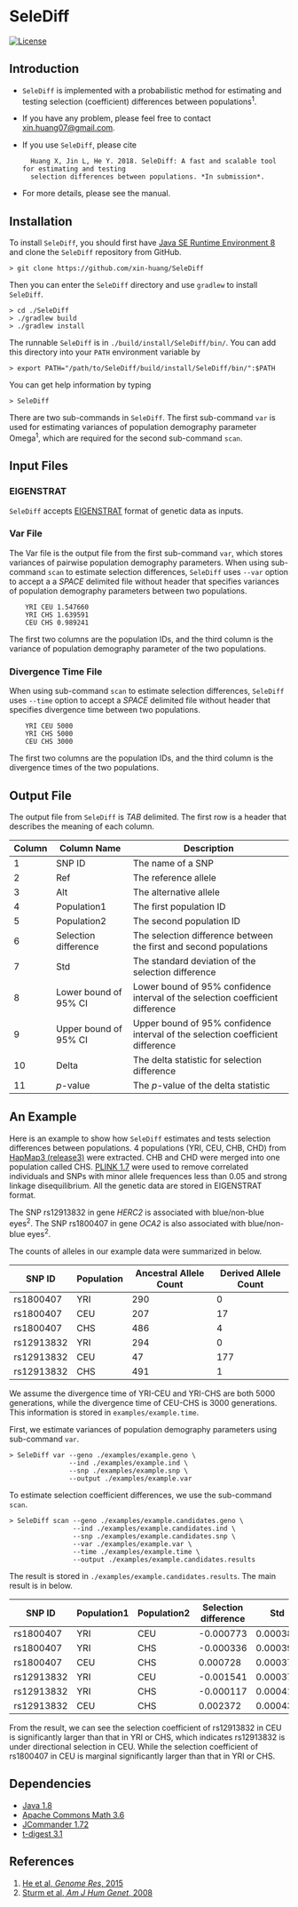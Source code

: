 # SeleDiff
[![License](https://img.shields.io/github/license/mashape/apistatus.svg)](LICENSE)

## Introduction
- `SeleDiff` is implemented with a probabilistic method for estimating and testing selection (coefficient) differences between populations<sup>1</sup>.
- If you have any problem, please feel free to contact xin.huang07@gmail.com.
- If you use `SeleDiff`, please cite 

        Huang X, Jin L, He Y. 2018. SeleDiff: A fast and scalable tool for estimating and testing 
        selection differences between populations. *In submission*.
- For more details, please see the manual.

## Installation
To install `SeleDiff`, you should first have [Java SE Runtime Environment 8](http://www.oracle.com/technetwork/java/javase/downloads/jre8-downloads-2133155.html) and clone the `SeleDiff` repository from GitHub.

    > git clone https://github.com/xin-huang/SeleDiff

Then you can enter the `SeleDiff` directory and use `gradlew` to install `SeleDiff`.

    > cd ./SeleDiff
    > ./gradlew build
    > ./gradlew install
    
The runnable `SeleDiff` is in `./build/install/SeleDiff/bin/`. You can add this directory into your `PATH` environment variable by

    > export PATH="/path/to/SeleDiff/build/install/SeleDiff/bin/":$PATH
    
You can get help information by typing

    > SeleDiff
    
There are two sub-commands in `SeleDiff`. The first sub-command `var` is used for estimating variances of population demography parameter Omega<sup>1</sup>, which are required for the second sub-command `scan`.

## Input Files

### EIGENSTRAT

`SeleDiff` accepts [EIGENSTRAT](http://genepath.med.harvard.edu/~reich/InputFileFormats.htm) format of genetic data as inputs.

### Var File

The Var file is the output file from the first sub-command `var`, which stores variances of pairwise population demography parameters. When using sub-command `scan` to estimate selection differences, `SeleDiff` uses `--var` option to accept a a *SPACE* delimited file without header that specifies variances of population demography parameters between two populations.

        YRI CEU 1.547660
        YRI CHS 1.639591
        CEU CHS 0.989241

The first two columns are the population IDs, and the third column is the variance of population demography parameter of the two populations.

### Divergence Time File

When using sub-command `scan` to estimate selection differences, `SeleDiff` uses `--time` option to accept a *SPACE* delimited file without header that specifies divergence time between two populations.
    
        YRI CEU 5000
        YRI CHS 5000
        CEU CHS 3000
            
The first two columns are the population IDs, and the third column is the divergence times of the two populations.

## Output File

The output file from `SeleDiff` is *TAB* delimited. The first row is a header that describes the meaning of each column.

| Column | Column Name | Description |
| ------ | --------------------- | ----------------------------------- |
| 1 | SNP ID | The name of a SNP |
| 2 | Ref | The reference allele |
| 3 | Alt | The alternative allele |
| 4 | Population1 | The first population ID |
| 5 | Population2 | The second population ID |
| 6 | Selection difference | The selection difference between the first and second populations |
| 7 | Std | The standard deviation of the selection difference |
| 8 | Lower bound of 95% CI | Lower bound of 95% confidence interval of the selection coefficient difference |
| 9 | Upper bound of 95% CI | Upper bound of 95% confidence interval of the selection coefficient difference |
| 10 | Delta | The delta statistic for selection difference |
| 11 | *p*-value | The *p*-value of the delta statistic |

## An Example

Here is an example to show how `SeleDiff` estimates and tests selection differences between populations. 4 populations (YRI, CEU, CHB, CHD) from [HapMap3 (release3)](http://hapmap.ncbi.nlm.nih.gov/) were extracted. CHB and CHD were merged into one population called CHS. [PLINK 1.7](http://pngu.mgh.harvard.edu/~purcell/plink/download.shtml) were used to remove correlated individuals and SNPs with minor allele frequences less than 0.05 and strong linkage disequilibrium. All the genetic data are stored in EIGENSTRAT format.

The SNP rs12913832 in gene *HERC2* is associated with blue/non-blue eyes<sup>2</sup>. The SNP rs1800407 in gene *OCA2* is also associated with blue/non-blue eyes<sup>2</sup>.

The counts of alleles in our example data were summarized in below.

| SNP ID | Population | Ancestral Allele Count | Derived Allele Count |
| ------ | --- | --- | --- |
| rs1800407  | YRI | 290 | 0   |
| rs1800407  | CEU | 207 | 17  |
| rs1800407  | CHS | 486 | 4   |
| rs12913832 | YRI | 294 | 0   |
| rs12913832 | CEU | 47  | 177 |
| rs12913832 | CHS | 491 | 1   |

We assume the divergence time of YRI-CEU and YRI-CHS are both 5000 generations, while the divergence time of CEU-CHS is 3000 generations. This information is stored in `examples/example.time`.

First, we estimate variances of population demography parameters using sub-command `var`.


    > SeleDiff var --geno ./examples/example.geno \
                   --ind ./examples/example.ind \
                   --snp ./examples/example.snp \
                   --output ./examples/example.var


To estimate selection coefficient differences, we use the sub-command `scan`.


    > SeleDiff scan --geno ./examples/example.candidates.geno \
                    --ind ./examples/example.candidates.ind \
                    --snp ./examples/example.candidates.snp \
                    --var ./examples/example.var \
                    --time ./examples/example.time \
                    --output ./examples/example.candidates.results
        
The result is stored in `./examples/example.candidates.results`. The main result is in below.

| SNP ID | Population1 | Population2 | Selection difference | Std | delta | p-value |
| ------ | ------------ | ------------ | -------------- | --------- | --------- | -------- |
| rs1800407  | YRI  | CEU | -0.000773 | 0.000380 | 4.129 | 0.042154 |
| rs1800407  | YRI  | CHS | -0.000336 | 0.000393 | 0.731 | 0.392559 |
| rs1800407  | CEU  | CHS | 0.000728  | 0.000377 | 3.730 | 0.053443 |
| rs12913832 | YRI  | CEU | -0.001541 | 0.000378 | 16.583 | 0.000047 |
| rs12913832 | YRI  | CHS | -0.000117 | 0.000415 | 0.080  | 0.777297 |
| rs12913832 | CEU  | CHS | 0.002372  | 0.000433 | 30.062 | 0.000000 |

From the result, we can see the selection coefficient of rs12913832 in CEU is significantly larger than that in YRI or CHS, which indicates rs12913832 is under directional selection in CEU. While the selection coefficient of rs1800407 in CEU is marginal significantly larger than that in YRI or CHS.

## Dependencies
- [Java 1.8](http://www.oracle.com/technetwork/java/javase/downloads/jdk8-downloads-2133151.html)
- [Apache Commons Math 3.6](https://commons.apache.org/proper/commons-math/index.html)
- [JCommander 1.72](http://mvnrepository.com/artifact/com.beust/jcommander/1.72)
- [t-digest 3.1](https://github.com/tdunning/t-digest)

## References
1. [He et al, *Genome Res*, 2015](http://genome.cshlp.org/content/early/2015/10/13/gr.192336.115.abstract)
2. [Sturm et al, *Am J Hum Genet*, 2008](https://linkinghub.elsevier.com/retrieve/pii/S0002-9297(07)00040-7)
